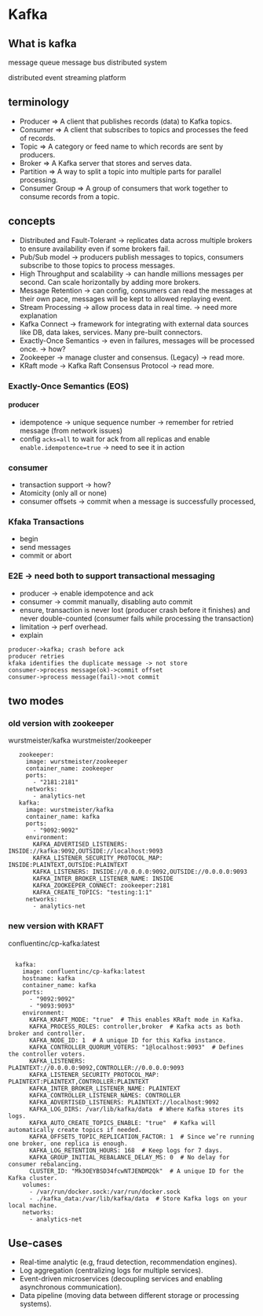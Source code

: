 # Kafka

## What is kafka
message queue
message bus
distributed system

distributed event streaming platform

## terminology
 - Producer => A client that publishes records (data) to Kafka topics.
 - Consumer => A client that subscribes to topics and processes the feed of records.
 - Topic => A category or feed name to which records are sent by producers.
 - Broker => A Kafka server that stores and serves data.
 - Partition => A way to split a topic into multiple parts for parallel processing.
 - Consumer Group => A group of consumers that work together to consume records from a topic.

## concepts
 - Distributed and Fault-Tolerant -> replicates data across multiple brokers to ensure availability even if some brokers fail.
 - Pub/Sub model -> producers publish messages to topics, consumers subscribe to those topics to process messages.
 - High Throughput and scalability -> can handle millions messages per second. Can scale horizontally by adding more brokers.
 - Message Retention -> can config, consumers can read the messages at their own pace, messages will be kept to allowed replaying event.
 - Stream Processing -> allow process data in real time. -> need more explanation
 - Kafka Connect -> framework for integrating with external data sources like DB, data lakes, services. Many pre-built connectors.
 - Exactly-Once Semantics -> even in failures, messages will be processed once. -> how?
 - Zookeeper -> manage cluster and consensus. (Legacy) -> read more.
 - KRaft mode -> Kafka Raft Consensus Protocol -> read more.

### Exactly-Once Semantics (EOS)

#### producer
 - idempotence -> unique sequence number -> remember for retried message (from network issues)
 - config `acks=all` to wait for ack from all replicas and enable `enable.idempotence=true` -> need to see it in action

### consumer
 - transaction support -> how?
 - Atomicity (only all or none)
 - consumer offsets -> commit when a message is successfully processed,

### Kfaka Transactions
  - begin
  - send messages
  - commit or abort

### E2E -> need both to support transactional messaging
 - producer -> enable idempotence and ack
 - consumer -> commit manually, disabling auto commit
 - ensure, transaction is never lost (producer crash before it finishes) and never double-counted (consumer fails while processing the transaction)
 - limitation -> perf overhead.
 - explain

```
producer->kafka; crash before ack
producer retries
kfaka identifies the duplicate message -> not store
consumer->process message(ok)->commit offset
consumer->process message(fail)->not commit
```



## two modes

### old version with zookeeper
wurstmeister/kafka
wurstmeister/zookeeper

```
   zookeeper:
     image: wurstmeister/zookeeper
     container_name: zookeeper
     ports:
       - "2181:2181"
     networks:
       - analytics-net
   kafka:
     image: wurstmeister/kafka
     container_name: kafka
     ports:
       - "9092:9092"
     environment:
       KAFKA_ADVERTISED_LISTENERS: INSIDE://kafka:9092,OUTSIDE://localhost:9093
       KAFKA_LISTENER_SECURITY_PROTOCOL_MAP: INSIDE:PLAINTEXT,OUTSIDE:PLAINTEXT
       KAFKA_LISTENERS: INSIDE://0.0.0.0:9092,OUTSIDE://0.0.0.0:9093
       KAFKA_INTER_BROKER_LISTENER_NAME: INSIDE
       KAFKA_ZOOKEEPER_CONNECT: zookeeper:2181
       KAFKA_CREATE_TOPICS: "testing:1:1"
     networks:
       - analytics-net
```

### new version with KRAFT
confluentinc/cp-kafka:latest
```

  kafka:
    image: confluentinc/cp-kafka:latest
    hostname: kafka
    container_name: kafka
    ports:
      - "9092:9092"
      - "9093:9093"
    environment:
      KAFKA_KRAFT_MODE: "true"  # This enables KRaft mode in Kafka.
      KAFKA_PROCESS_ROLES: controller,broker  # Kafka acts as both broker and controller.
      KAFKA_NODE_ID: 1  # A unique ID for this Kafka instance.
      KAFKA_CONTROLLER_QUORUM_VOTERS: "1@localhost:9093"  # Defines the controller voters.
      KAFKA_LISTENERS: PLAINTEXT://0.0.0.0:9092,CONTROLLER://0.0.0.0:9093
      KAFKA_LISTENER_SECURITY_PROTOCOL_MAP: PLAINTEXT:PLAINTEXT,CONTROLLER:PLAINTEXT
      KAFKA_INTER_BROKER_LISTENER_NAME: PLAINTEXT
      KAFKA_CONTROLLER_LISTENER_NAMES: CONTROLLER
      KAFKA_ADVERTISED_LISTENERS: PLAINTEXT://localhost:9092
      KAFKA_LOG_DIRS: /var/lib/kafka/data  # Where Kafka stores its logs.
      KAFKA_AUTO_CREATE_TOPICS_ENABLE: "true"  # Kafka will automatically create topics if needed.
      KAFKA_OFFSETS_TOPIC_REPLICATION_FACTOR: 1  # Since we’re running one broker, one replica is enough.
      KAFKA_LOG_RETENTION_HOURS: 168  # Keep logs for 7 days.
      KAFKA_GROUP_INITIAL_REBALANCE_DELAY_MS: 0  # No delay for consumer rebalancing.
      CLUSTER_ID: "Mk3OEYBSD34fcwNTJENDM2Qk"  # A unique ID for the Kafka cluster.
    volumes:
      - /var/run/docker.sock:/var/run/docker.sock
      - ./kafka_data:/var/lib/kafka/data  # Store Kafka logs on your local machine.
    networks:
      - analytics-net
```

## Use-cases
 - Real-time analytic (e.g, fraud detection, recommendation engines).
 - Log aggregation (centralizing logs for multiple services).
 - Event-driven microservices (decoupling services and enabling asynchronous communication).
 - Data pipeline (moving data between different storage or processing systems).